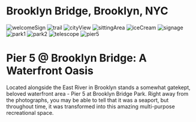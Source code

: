 # Brooklyn Bridge, Brooklyn, NYC

![welcomeSign](https://github.com/user-attachments/assets/7ae1107b-a9d2-46d8-ada5-49509504c7cc)
![trail](https://github.com/user-attachments/assets/4c91162d-a361-4278-84b8-0a4792683c4e)
![cityView](https://github.com/user-attachments/assets/c4048598-552c-4336-96f4-2f6be16f20bc)
![sittingArea](https://github.com/user-attachments/assets/a2ff32c5-8824-4975-876f-f0917e8021aa)
![iceCream](https://github.com/user-attachments/assets/15a0477c-a747-4d14-b71a-c962d8ff565c)
![signage](https://github.com/user-attachments/assets/15920bac-9262-41cf-b89c-b823e7fbd7e7)
![park1](https://github.com/user-attachments/assets/c2b46a56-59da-4313-a125-1aa1a757a49a)
![park2](https://github.com/user-attachments/assets/368830b4-8198-42be-b8f6-436e1ad9f7b8)
![telescope](https://github.com/user-attachments/assets/811d939d-24c5-4272-a37f-3b7ff37381e4)
![pier5](https://github.com/user-attachments/assets/46d83d5e-310a-4a7a-905e-894a9ec06815)
<H1>Pier 5 @ Brooklyn Bridge: A Waterfront Oasis</H1>
Located alongside the East River in Brooklyn stands a somewhat gatekept, beloved waterfront area - Pier 5 at Brooklyn Bridge Park. 
Right away from the photographs, you may be able to tell that it was a seaport, but throughout time, it was transformed into this
amazing multi-purpose recreational space.
